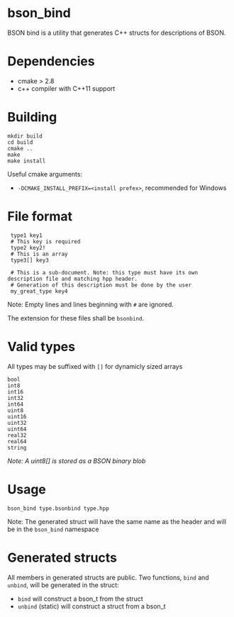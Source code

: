 bson_bind
=========


BSON bind is a utility that generates C++ structs for descriptions of BSON.

Dependencies
============
* cmake > 2.8
* c++ compiler with C++11 support

Building
========
```
mkdir build
cd build
cmake ..
make
make install
```

Useful cmake arguments:
* `-DCMAKE_INSTALL_PREFIX=<install prefex>`, recommended for Windows

File format
===========

```
 type1 key1
 # This key is required
 type2 key2!
 # This is an array
 type3[] key3
 
 # This is a sub-document. Note: this type must have its own description file and matching hpp header.
 # Generation of this description must be done by the user
 my_great_type key4
```

Note: Empty lines and lines beginning with `#` are ignored.

The extension for these files shall be `bsonbind`.

Valid types
===========

All types may be suffixed with `[]` for dynamicly sized arrays

```
bool
int8
int16
int32
int64
uint8
uint16
uint32
uint64
real32
real64
string
```

*Note: A uint8[] is stored as a BSON binary blob*

Usage
=====

`bson_bind type.bsonbind type.hpp`

Note: The generated struct will have the same name as the header and will be in the `bson_bind` namespace


Generated structs
=================

All members in generated structs are public. Two functions, `bind` and `unbind`, will be generated in the struct:
  - `bind` will construct a bson_t from the struct
  - `unbind` (static) will construct a struct from a bson_t
